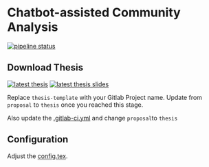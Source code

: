 # Chatbot-assisted Community Analysis
[![pipeline status](https://git.dbis.rwth-aachen.de/ACIS_BA_MA/ba-ben-lakhoune/badges/master/pipeline.svg)](https://git.dbis.rwth-aachen.de/ACIS_BA_MA/ba-ben-lakhoune/commits/master)

## Download Thesis
[![latest thesis](https://img.shields.io/badge/Download-Proposal-blue.svg)](https://git.dbis.rwth-aachen.de/ACIS_BA_MA/ba-ben-lakhoune/-/jobs/artifacts/master/raw/thesis/text/thesis.pdf?job=build-thesis-text)
[![latest thesis slides](https://img.shields.io/badge/Download-Proposal%20Presentation-blue.svg)](https://git.dbis.rwth-aachen.de/ACIS_BA_MA/ba-ben-lakhoune/-/jobs/artifacts/master/raw/thesis/presentation/slides.pdf?job=build-thesis-slides)

Replace `thesis-template` with your Gitlab Project name.
Update from `proposal` to `thesis` once you reached this stage. 


Also update the [.gitlab-ci.yml](./.gitlab-ci.yml#L11) and change `proposal`to `thesis`

## Configuration
Adjust the [config.tex](preamble/config.tex). 
